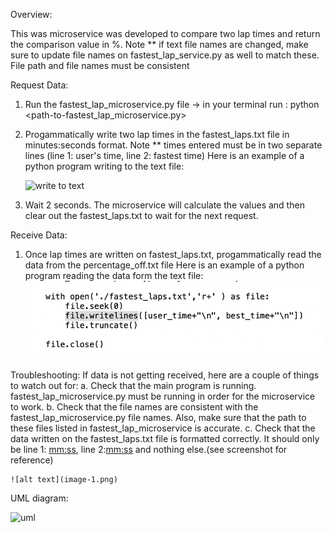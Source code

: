 Overview:

This was microservice was developed to compare two lap times and return the comparison value in %.
Note ** if text file names are changed, make sure to update file names on fastest_lap_service.py as well to match these. File path and file names must be consistent


Request Data:
1. Run the fastest_lap_microservice.py file -> in your terminal run : python <path-to-fastest_lap_microservice.py>
2. Progammatically write two lap times in the fastest_laps.txt file in minutes:seconds format.
    Note ** times entered must be in two separate lines (line 1: user's time, line 2: fastest time)
    Here is an example of a python program writing to the text file:
    
    ![write to text](<Screenshot 2024-05-18 at 6.05.16 PM.png>)


3. Wait 2 seconds. The microservice will calculate the values and then clear out the fastest_laps.txt to wait for the next request. 

Receive Data:
1. Once lap times are written on fastest_laps.txt, progammatically read the data from the percentage_off.txt file 
    Here is an example of a python program reading the data form the text file:
    ![read text](image.png)


Troubleshooting:
If data is not getting received, here are a couple of things to watch out for:
a. Check that the main program is running. fastest_lap_microservice.py must be running in order for the microservice to work.
b. Check that the file names are consistent with the fastest_lap_microservice.py file names. Also, make sure that the path to these files listed in fastest_lap_microservice is accurate.
c. Check that the data written on the fastest_laps.txt file is formatted correctly. It should only be line 1: <mm:ss>, line 2:<mm:ss> and nothing else.(see screenshot for reference)

    ![alt text](image-1.png)

UML diagram:

![uml](image-2.png)